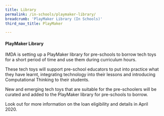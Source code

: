 ```yaml
---
title: Library
permalink: /in-schools/playmaker-library/
breadcrumb: 'PlayMaker Library (In Schools)'
third_nav_title: PlayMaker

---
```




#### PlayMaker Library

IMDA is setting up a PlayMaker library for pre-schools to borrow tech toys for a short period of time and use them during curriculum hours. 

These tech toys will support pre-school educators to put into practice what they have learnt, integrating technology into their lessons and introducing Computational Thinking to their students. 

New and emerging tech toys that are suitable for the pre-schoolers will be curated and added to the PlayMaker library for pre-schools to borrow. 

Look out for more information on the loan eligibility and details in April 2020.

